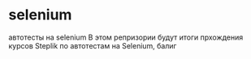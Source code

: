# selenium
автотесты на selenium
В этом репризории будут итоги прхождения курсов Steplik по автотестам на Selenium, балиг